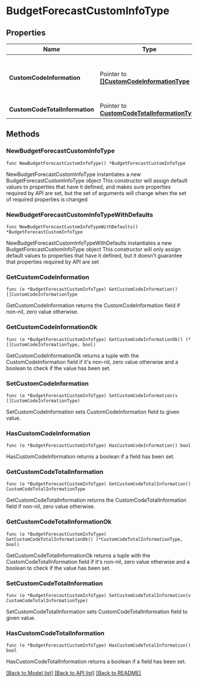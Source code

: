 # BudgetForecastCustomInfoType

## Properties

Name | Type | Description | Notes
------------ | ------------- | ------------- | -------------
**CustomCodeInformation** | Pointer to [**[]CustomCodeInformationType**](CustomCodeInformationType.md) | Budget Forecast information for Custom segment code . | [optional] 
**CustomCodeTotalInformation** | Pointer to [**CustomCodeTotalInformationType**](CustomCodeTotalInformationType.md) |  | [optional] 

## Methods

### NewBudgetForecastCustomInfoType

`func NewBudgetForecastCustomInfoType() *BudgetForecastCustomInfoType`

NewBudgetForecastCustomInfoType instantiates a new BudgetForecastCustomInfoType object
This constructor will assign default values to properties that have it defined,
and makes sure properties required by API are set, but the set of arguments
will change when the set of required properties is changed

### NewBudgetForecastCustomInfoTypeWithDefaults

`func NewBudgetForecastCustomInfoTypeWithDefaults() *BudgetForecastCustomInfoType`

NewBudgetForecastCustomInfoTypeWithDefaults instantiates a new BudgetForecastCustomInfoType object
This constructor will only assign default values to properties that have it defined,
but it doesn't guarantee that properties required by API are set

### GetCustomCodeInformation

`func (o *BudgetForecastCustomInfoType) GetCustomCodeInformation() []CustomCodeInformationType`

GetCustomCodeInformation returns the CustomCodeInformation field if non-nil, zero value otherwise.

### GetCustomCodeInformationOk

`func (o *BudgetForecastCustomInfoType) GetCustomCodeInformationOk() (*[]CustomCodeInformationType, bool)`

GetCustomCodeInformationOk returns a tuple with the CustomCodeInformation field if it's non-nil, zero value otherwise
and a boolean to check if the value has been set.

### SetCustomCodeInformation

`func (o *BudgetForecastCustomInfoType) SetCustomCodeInformation(v []CustomCodeInformationType)`

SetCustomCodeInformation sets CustomCodeInformation field to given value.

### HasCustomCodeInformation

`func (o *BudgetForecastCustomInfoType) HasCustomCodeInformation() bool`

HasCustomCodeInformation returns a boolean if a field has been set.

### GetCustomCodeTotalInformation

`func (o *BudgetForecastCustomInfoType) GetCustomCodeTotalInformation() CustomCodeTotalInformationType`

GetCustomCodeTotalInformation returns the CustomCodeTotalInformation field if non-nil, zero value otherwise.

### GetCustomCodeTotalInformationOk

`func (o *BudgetForecastCustomInfoType) GetCustomCodeTotalInformationOk() (*CustomCodeTotalInformationType, bool)`

GetCustomCodeTotalInformationOk returns a tuple with the CustomCodeTotalInformation field if it's non-nil, zero value otherwise
and a boolean to check if the value has been set.

### SetCustomCodeTotalInformation

`func (o *BudgetForecastCustomInfoType) SetCustomCodeTotalInformation(v CustomCodeTotalInformationType)`

SetCustomCodeTotalInformation sets CustomCodeTotalInformation field to given value.

### HasCustomCodeTotalInformation

`func (o *BudgetForecastCustomInfoType) HasCustomCodeTotalInformation() bool`

HasCustomCodeTotalInformation returns a boolean if a field has been set.


[[Back to Model list]](../README.md#documentation-for-models) [[Back to API list]](../README.md#documentation-for-api-endpoints) [[Back to README]](../README.md)


